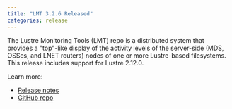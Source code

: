 ```yaml
---
title: "LMT 3.2.6 Released"
categories: release
---
```


The Lustre Monitoring Tools (LMT) repo is a distributed system that provides a "top"-like display of the activity levels of the server-side (MDS, OSSes, and LNET routers) nodes of one or more Lustre-based filesystems. This release includes support for Lustre 2.12.0.

Learn more:
- [Release notes](https://github.com/LLNL/lmt/releases/tag/3.2.6)
- [GitHub repo](https://github.com/LLNL/lmt)
